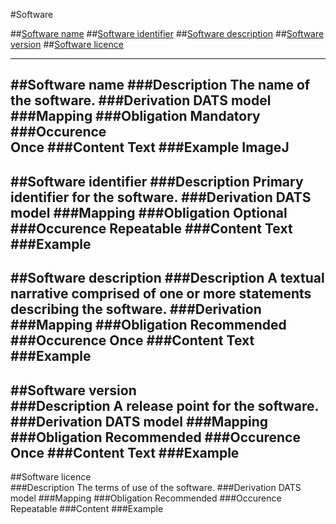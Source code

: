 #Software

##[Software name](#software-name-1)
##[Software identifier](#software-identifier-1)
##[Software description](#software-description-1)
##[Software version](#software-version-1)
##[Software licence](#software-version-1)

--------------------

##Software name 
###Description
The name of the software.
###Derivation
DATS model
###Mapping
###Obligation
Mandatory
###Occurence	
Once
###Content 
Text
###Example
ImageJ
--------------------
##Software identifier 
###Description
Primary identifier for the software.
###Derivation
DATS model
###Mapping
###Obligation
Optional
###Occurence
Repeatable
###Content
Text
###Example
--------------------
##Software description 
###Description
A textual narrative comprised of one or more statements describing the software.
###Derivation
###Mapping
###Obligation
Recommended
###Occurence
Once
###Content 
Text
###Example
--------------------
##Software version  
###Description
A release point for the software.
###Derivation
DATS model
###Mapping
###Obligation
Recommended
###Occurence
Once
###Content
Text
###Example
--------------------
##Software licence  
###Description
The terms of use of the software.
###Derivation
DATS model
###Mapping
###Obligation
Recommended
###Occurence
Repeatable
###Content 
###Example
